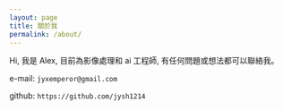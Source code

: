 ```yaml
---
layout: page
title: 關於我
permalink: /about/
---
```


Hi, 我是 Alex, 目前為影像處理和 ai 工程師, 有任何問題或想法都可以聯絡我。

e-mail: `jyxemperor@gmail.com`

github: `https://github.com/jysh1214`
